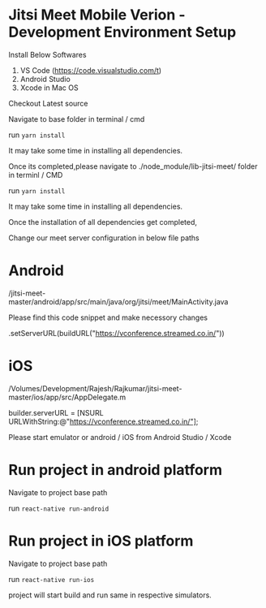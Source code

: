 # Jitsi Meet Mobile Verion - Development Environment Setup

Install Below Softwares

1. VS Code (https://code.visualstudio.com/t)
2. Android Studio
3. Xcode in Mac OS

Checkout Latest source

Navigate to base folder in terminal / cmd

run `yarn install`

It may take some time in installing all dependencies.

Once its completed,please navigate to ./node_module/lib-jitsi-meet/ folder in terminl / CMD

run `yarn install`

It may take some time in installing all dependencies.

Once the installation of all dependencies get completed, 

Change our meet server configuration in below file paths

# Android
/jitsi-meet-master/android/app/src/main/java/org/jitsi/meet/MainActivity.java

Please find this code snippet and make necessory changes 

.setServerURL(buildURL("https://vconference.streamed.co.in/"))

# iOS

/Volumes/Development/Rajesh/Rajkumar/jitsi-meet-master/ios/app/src/AppDelegate.m

builder.serverURL = [NSURL URLWithString:@"https://vconference.streamed.co.in/"];


Please start emulator or android / iOS from Android Studio / Xcode

# Run project in android platform

Navigate to project base path

run `react-native run-android`

# Run project in iOS platform

Navigate to project base path

run `react-native run-ios`

project will start build and run same in respective simulators.


